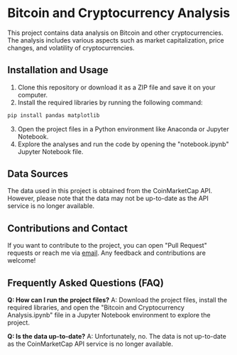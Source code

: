 # Bitcoin and Cryptocurrency Analysis

This project contains data analysis on Bitcoin and other cryptocurrencies. The analysis includes various aspects such as market capitalization, price changes, and volatility of cryptocurrencies.

## Installation and Usage

1. Clone this repository or download it as a ZIP file and save it on your computer.
2. Install the required libraries by running the following command:

```bash
pip install pandas matplotlib
```

3. Open the project files in a Python environment like Anaconda or Jupyter Notebook.
4. Explore the analyses and run the code by opening the "notebook.ipynb" Jupyter Notebook file.

## Data Sources

The data used in this project is obtained from the CoinMarketCap API. However, please note that the data may not be up-to-date as the API service is no longer available.

## Contributions and Contact

If you want to contribute to the project, you can open "Pull Request" requests or reach me via [email](mailto:gizem3keskin@gmail.com). Any feedback and contributions are welcome!

## Frequently Asked Questions (FAQ)

**Q: How can I run the project files?**
A: Download the project files, install the required libraries, and open the "Bitcoin and Cryptocurrency Analysis.ipynb" file in a Jupyter Notebook environment to explore the project.

**Q: Is the data up-to-date?**
A: Unfortunately, no. The data is not up-to-date as the CoinMarketCap API service is no longer available.




